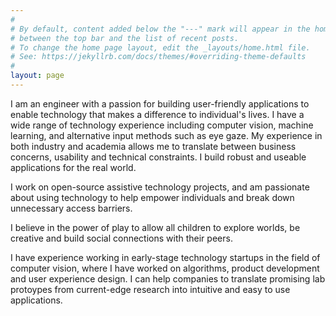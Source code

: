 ```yaml
---
#
# By default, content added below the "---" mark will appear in the home page
# between the top bar and the list of recent posts.
# To change the home page layout, edit the _layouts/home.html file.
# See: https://jekyllrb.com/docs/themes/#overriding-theme-defaults
#
layout: page
---
```



I am an engineer with a passion for building user-friendly applications to enable technology that makes a difference to individual's lives. I have a wide range of technology experience including computer vision, machine learning, and alternative input methods such as eye gaze. My experience in both industry and academia allows me to translate between business concerns, usability and technical constraints. I build robust and useable applications for the real world. 

I work on open-source assistive technology projects, and am passionate about using technology to help empower individuals and break down unnecessary access barriers. 

I believe in the power of play to allow all children to explore worlds, be creative and build social connections with their peers.     

I have experience working in early-stage technology startups in the field of computer vision, where I have worked on algorithms, product development and user experience design. I can help companies to translate promising lab protoypes from current-edge research into intuitive and easy to use applications. 